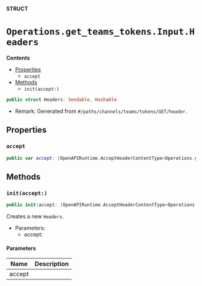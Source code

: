 **STRUCT**

# `Operations.get_teams_tokens.Input.Headers`

**Contents**

- [Properties](#properties)
  - `accept`
- [Methods](#methods)
  - `init(accept:)`

```swift
public struct Headers: Sendable, Hashable
```

- Remark: Generated from `#/paths/channels/teams/tokens/GET/header`.

## Properties
### `accept`

```swift
public var accept: [OpenAPIRuntime.AcceptHeaderContentType<Operations.get_teams_tokens.AcceptableContentType>]
```

## Methods
### `init(accept:)`

```swift
public init(accept: [OpenAPIRuntime.AcceptHeaderContentType<Operations.get_teams_tokens.AcceptableContentType>] = .defaultValues())
```

Creates a new `Headers`.

- Parameters:
  - accept:

#### Parameters

| Name | Description |
| ---- | ----------- |
| accept |  |